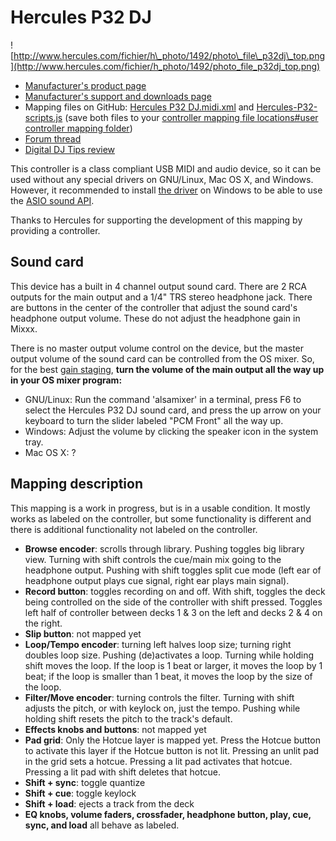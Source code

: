 # Hercules P32 DJ

![http://www.hercules.com/fichier/h\_photo/1492/photo\_file\_p32dj\_top.png](http://www.hercules.com/fichier/h_photo/1492/photo_file_p32dj_top.png)

  - [Manufacturer's product
    page](http://www.hercules.com/uk/advanced-controllers/bdd/p/258/hercules-p32-dj/)
  - [Manufacturer's support and downloads
    page](https://support.hercules.com/en/product/p32dj-en/)
  - Mapping files on GitHub: [Hercules P32
    DJ.midi.xml](https://raw.githubusercontent.com/Be-ing/mixxx/hercules_p32_mapping/res/controllers/Hercules%20P32%20DJ.midi.xml)
    and
    [Hercules-P32-scripts.js](https://raw.githubusercontent.com/Be-ing/mixxx/hercules_p32_mapping/res/controllers/Hercules-P32-scripts.js)
    (save both files to your [controller mapping file locations\#user
    controller mapping
    folder](controller%20mapping%20file%20locations#user%20controller%20mapping%20folder))
  - [Forum thread](http://mixxx.org/forums/viewtopic.php?f=7&t=8132)
  - [Digital DJ Tips
    review](http://www.digitaldjtips.com/2016/03/review-video-hercules-p32-dj-grid-pad-controller/)

This controller is a class compliant USB MIDI and audio device, so it
can be used without any special drivers on GNU/Linux, Mac OS X, and
Windows. However, it recommended to install [the
driver](https://support.hercules.com/en/product/p32dj-en/) on Windows to
be able to use the [ASIO sound
API](http://mixxx.org/manual/latest/chapters/configuration.html#audio-api).

Thanks to Hercules for supporting the development of this mapping by
providing a controller.

## Sound card

This device has a built in 4 channel output sound card. There are 2 RCA
outputs for the main output and a 1/4" TRS stereo headphone jack. There
are buttons in the center of the controller that adjust the sound card's
headphone output volume. These do not adjust the headphone gain in
Mixxx.

There is no master output volume control on the device, but the master
output volume of the sound card can be controlled from the OS mixer. So,
for the best [gain
staging](http://mixxx.org/manual/latest/chapters/djing_with_mixxx.html#setting-your-levels-properly-gain-staging),
**turn the volume of the main output all the way up in your OS mixer
program:**

  - GNU/Linux: Run the command 'alsamixer' in a terminal, press F6 to
    select the Hercules P32 DJ sound card, and press the up arrow on
    your keyboard to turn the slider labeled "PCM Front" all the way up.
  - Windows: Adjust the volume by clicking the speaker icon in the
    system tray.
  - Mac OS X: ?

## Mapping description

This mapping is a work in progress, but is in a usable condition. It
mostly works as labeled on the controller, but some functionality is
different and there is additional functionality not labeled on the
controller.

  - **Browse encoder**: scrolls through library. Pushing toggles big
    library view. Turning with shift controls the cue/main mix going to
    the headphone output. Pushing with shift toggles split cue mode
    (left ear of headphone output plays cue signal, right ear plays main
    signal).
  - **Record button**: toggles recording on and off. With shift, toggles
    the deck being controlled on the side of the controller with shift
    pressed. Toggles left half of controller between decks 1 & 3 on the
    left and decks 2 & 4 on the right.
  - **Slip button**: not mapped yet
  - **Loop/Tempo encoder**: turning left halves loop size; turning right
    doubles loop size. Pushing (de)activates a loop. Turning while
    holding shift moves the loop. If the loop is 1 beat or larger, it
    moves the loop by 1 beat; if the loop is smaller than 1 beat, it
    moves the loop by the size of the loop.
  - **Filter/Move encoder**: turning controls the filter. Turning with
    shift adjusts the pitch, or with keylock on, just the tempo. Pushing
    while holding shift resets the pitch to the track's default.
  - **Effects knobs and buttons**: not mapped yet
  - **Pad grid**: Only the Hotcue layer is mapped yet. Press the Hotcue
    button to activate this layer if the Hotcue button is not lit.
    Pressing an unlit pad in the grid sets a hotcue. Pressing a lit pad
    activates that hotcue. Pressing a lit pad with shift deletes that
    hotcue.
  - **Shift + sync**: toggle quantize
  - **Shift + cue**: toggle keylock
  - **Shift + load**: ejects a track from the deck
  - **EQ knobs, volume faders, crossfader, headphone button, play, cue,
    sync, and load** all behave as labeled.
